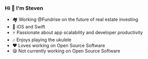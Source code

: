 ### Hi 👋 I'm Steven

- 🏘️ Working @Fundrise on the future of real estate investing
- 📱 iOS and Swift
- ⚡ Passionate about app scalability and developer productivity
- 🎶 Enjoys playing the ukulele
- :heart: Loves working on Open Source Software
- 😪 Not currently working on Open Source Software
